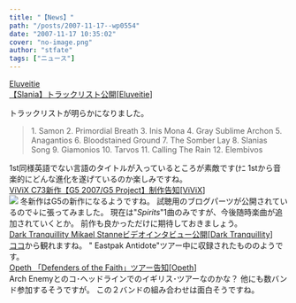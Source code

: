 ```yaml
---
title: "【News】"
path: "/posts/2007-11-17--wp0554"
date: "2007-11-17 10:35:02"
cover: "no-image.png"
author: "stfate"
tags: ["ニュース"]
---
```


<style type="text/css">
<!--
p {white-space: pre-wrap};
-->
</style>

<a class="topics" href="http://www.eluveitie.ch/en/?view=news" target="_blank">Eluveitie 【Slania】トラックリスト公開</a><span class="junre">[<a href="http://www.eluveitie.ch/" target="_blank">Eluveitie</a>]</span>
<div class="news">トラックリストが明らかになりました。
<blockquote>1. Samon
2. Primordial Breath
3. Inis Mona
4. Gray Sublime Archon
5. Anagantios
6. Bloodstained Ground
7. The Somber Lay
8. Slanias Song
9. Giamonios
10. Tarvos
11. Calling The Rain
12. Elembivos</blockquote>1st同様英語でない言語のタイトルが入っているところが素敵です(ﾅﾆ
1stから音楽的にどんな進化を遂げているのか楽しみですね。</div>
<a class="topics" href="http://www.vivix.info/" target="_blank">ViViX C73新作【G5 2007/G5 Project】制作告知</a><span class="junre">[<a href="http://www.vivix.info/" target="_blank">ViViX</a>]</span>
<div class="news"><a href="http://www.vivix.info/g5/" target="_blank"><img src="http://www.vivix.info/g5/images/g5bn200_40.jpg"></a>
冬新作はG5の新作になるようですね。
試聴用のブログパーツが公開されているので↓に張ってみました。
<script languge="JavaScript" src="http://www.vivix.info/g5/blogparts/js_lib/SWFLayer.js" type="text/javascript"></script>
<script language="JavaScript" src="http://www.vivix.info/g5/blogparts/g5_base.js" type="text/javascript"></script>
現在は"<em>Spirits</em>"1曲のみですが、今後随時楽曲が追加されていくとか。
前作も良かっただけに期待しておきましょう。</div>
<a class="topics" href="http://www.darktranquillity.com/realindex.html" target="_blank">Dark Tranquillity Mikael Stanneビデオインタビュー公開</a><span class="junre">[<a href="http://www.darktranquillity.com/" target="_blank">Dark Tranquillity</a>]</span>
<div class="news"><a href="http://www.rockinvasion.de/" target="_blank">ココ</a>から観れますね。
" Eastpak Antidote"ツアー中に収録されたもののようです。</div>
<a class="topics" href="http://www.opeth.com/" target="_blank">Opeth 「Defenders of the Faith」ツアー告知</a><span class="junre">[<a href="http://www.opeth.com/" target="_blank">Opeth</a>]</span>
<div class="news">Arch Enemyとのコ･ヘッドラインでのイギリス･ツアーなのかな？
他にも数バンド参加するそうですが。
この２バンドの組み合わせは面白そうですね。</div>
